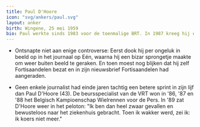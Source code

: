 ```yaml
---
title: Paul D'Hoore
icon: "svg/ankers/paul.svg"
layout: anker
birth: Wingene, 25 mei 1959
bio: Paul werkte sinds 1983 voor de toenmalige BRT. In 1987 kreeg hij een vaste stek bij Het Journaal. Hij was van 1991 tot 2001 was hij nieuwslezer. Paul nam eind 2007 ontslag bij de VRT om een wekelijkse economische nieuwsbrief uit te geven, maar bleef beursspecialist van de VRT. Sinds 2011 is hij financieel expert voor Het Nieuws (VTM).
---
```


* Ontsnapte niet aan enige controverse: Eerst dook hij per ongeluk in beeld op in het journaal op Eén, waarna hij een bizar sprongetje maakte om weer buiten beeld te geraken. En toen moest nog blijken dat hij zelf Fortisaandelen bezat en in zijn nieuwsbrief Fortisaandelen had aangeraden.

* Geen enkele journalist had einde jaren tachtig een betere sprint in zijn lijf dan Paul D'Hoore (43). De beursspecialist van de VRT won in '86, '87 en '88 het Belgisch Kampioenschap Wielrennen voor de Pers. In '89 zat D'Hoore weer in het peloton: "Ik ben dan heel zwaar gevallen en bewusteloos naar het ziekenhuis gebracht. Toen ik wakker werd, zei ik: ik koers niet meer."
